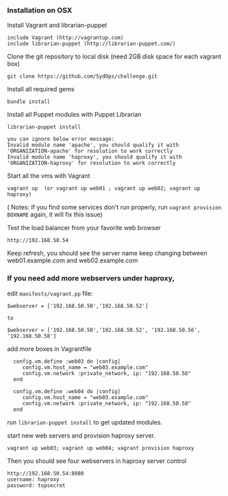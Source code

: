 ### Installation on OSX

Install Vagrant and librarian-puppet

    include Vagrant (http://vagrantup.com) 
    include librarian-puppet (http://librarian-puppet.com/) 
    
Clone the git repository to local disk (need 2GB disk space for each vagrant box)

    git clone https://github.com/SydOps/challenge.git
    
Install all required gems

    bundle install

Install all Puppet modules with Puppet Librarian

    librarian-puppet install
    
    you can ignore below error message:
    Invalid module name 'apache', you should qualify it with 'ORGANIZATION-apache' for resolution to work correctly
    Invalid module name 'haproxy', you should qualify it with 'ORGANIZATION-haproxy' for resolution to work correctly

Start all the vms with Vagrant

    vagrant up  (or vagrant up web01 ; vagrant up web02; vagrant up haproxy)
    
( Notes: If you find some services don't run properly, run `vagrant provision BOXNAME` again, it will fix this issue)

Test the load balancer from your favorite web browser

    http://192.168.50.54
    
Keep refresh, you should see the server name keep changing between web01.example.com and web02.example.com

### If you need add more webservers under haproxy, 

edit `manifests/vagrant.pp` file:

```
$webserver = ['192.168.50.50','192.168.50.52']
  
to 
  
$webserver = ['192.168.50.50','192.168.50.52', '192.168.50.56', '192.168.50.58']
```
add more boxes in Vagrantfile

```
  config.vm.define :web03 do |config|
     config.vm.host_name = "web03.example.com"
     config.vm.network :private_network, ip: "192.168.50.56"
  end

  config.vm.define :web04 do |config|
     config.vm.host_name = "web03.example.com"
     config.vm.network :private_network, ip: "192.168.50.58"
  end
  ```
  
run `librarian-puppet install` to get updated modules.
 
start new web servers and provision haproxy server.

    vagrant up web03; vagrant up web04; vagrant provision haproxy

Then you should see four webservers in haproxy server control 

```
http://192.168.50.54:8080
username: haproxy
password: topsecret
```

